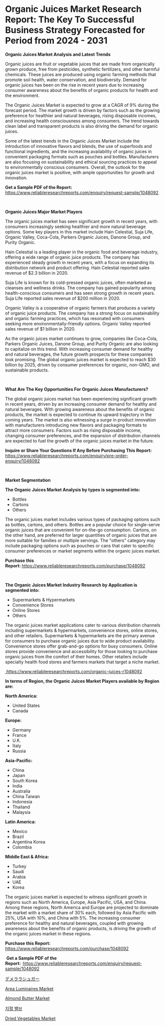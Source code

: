 <p><h1>Organic Juices Market Research Report: The Key To Successful Business Strategy Forecasted for Period from 2024 - 2031</h1></p><p><strong>Organic Juices Market Analysis and Latest Trends</strong></p>
<p><p>Organic juices are fruit or vegetable juices that are made from organically grown produce, free from pesticides, synthetic fertilizers, and other harmful chemicals. These juices are produced using organic farming methods that promote soil health, water conservation, and biodiversity. Demand for organic juices has been on the rise in recent years due to increasing consumer awareness about the benefits of organic products for health and the environment.</p><p>The Organic Juices Market is expected to grow at a CAGR of 9% during the forecast period. The market growth is driven by factors such as the growing preference for healthier and natural beverages, rising disposable incomes, and increasing health consciousness among consumers. The trend towards clean label and transparent products is also driving the demand for organic juices.</p><p>Some of the latest trends in the Organic Juices Market include the introduction of innovative flavors and blends, the use of superfoods and functional ingredients, and the increasing availability of organic juices in convenient packaging formats such as pouches and bottles. Manufacturers are also focusing on sustainability and ethical sourcing practices to appeal to environmentally conscious consumers. Overall, the outlook for the organic juices market is positive, with ample opportunities for growth and innovation.</p></p>
<p><strong>Get a Sample PDF of the Report:&nbsp;</strong> <a href="https://www.reliableresearchreports.com/enquiry/request-sample/1048092">https://www.reliableresearchreports.com/enquiry/request-sample/1048092</a></p>
<p>&nbsp;</p>
<p><strong>Organic Juices Major Market Players</strong></p>
<p><p>The organic juices market has seen significant growth in recent years, with consumers increasingly seeking healthier and more natural beverage options. Some key players in this market include Hain Celestial, Suja Life, Organic Valley, Coca-Cola, Parkers Organic Juices, Danone Group, and Purity Organic.</p><p>Hain Celestial is a leading player in the organic food and beverage industry, offering a wide range of organic juice products. The company has experienced steady growth in recent years, with a focus on expanding its distribution network and product offering. Hain Celestial reported sales revenue of $2.3 billion in 2020.</p><p>Suja Life is known for its cold-pressed organic juices, often marketed as cleanses and wellness drinks. The company has gained popularity among health-conscious consumers and has seen strong growth in recent years. Suja Life reported sales revenue of $200 million in 2020.</p><p>Organic Valley is a cooperative of organic farmers that produces a variety of organic juice products. The company has a strong focus on sustainability and organic farming practices, which has resonated with consumers seeking more environmentally-friendly options. Organic Valley reported sales revenue of $1 billion in 2020.</p><p>As the organic juices market continues to grow, companies like Coca-Cola, Parkers Organic Juices, Danone Group, and Purity Organic are also looking to capitalize on this trend. With increasing consumer demand for healthy and natural beverages, the future growth prospects for these companies look promising. The global organic juices market is expected to reach $30 billion by 2025, driven by consumer preferences for organic, non-GMO, and sustainable products.</p></p>
<p>&nbsp;</p>
<p><strong>What Are The Key Opportunities For Organic Juices Manufacturers?</strong></p>
<p><p>The global organic juices market has been experiencing significant growth in recent years, driven by an increasing consumer demand for healthy and natural beverages. With growing awareness about the benefits of organic products, the market is expected to continue its upward trajectory in the coming years. The market is also witnessing a surge in product innovation with manufacturers introducing new flavors and packaging formats to attract more consumers. Factors such as rising disposable income, changing consumer preferences, and the expansion of distribution channels are expected to fuel the growth of the organic juices market in the future.</p></p>
<p><strong>Inquire or Share Your Questions If Any Before Purchasing This Report:</strong> <a href="https://www.reliableresearchreports.com/enquiry/pre-order-enquiry/1048092">https://www.reliableresearchreports.com/enquiry/pre-order-enquiry/1048092</a></p>
<p>&nbsp;</p>
<p><strong>Market Segmentation</strong></p>
<p><strong>The Organic Juices Market Analysis by types is segmented into:</strong></p>
<p><ul><li>Bottles</li><li>Cartons</li><li>Others</li></ul></p>
<p><p>The organic juices market includes various types of packaging options such as bottles, cartons, and others. Bottles are a popular choice for single-serve organic juices that are convenient for on-the-go consumption. Cartons, on the other hand, are preferred for larger quantities of organic juices that are more suitable for families or multiple servings. The "others" category may include packaging options such as pouches or cans that cater to specific consumer preferences or market segments within the organic juices market.</p></p>
<p><strong>Purchase this Report:&nbsp;</strong><a href="https://www.reliableresearchreports.com/purchase/1048092">https://www.reliableresearchreports.com/purchase/1048092</a></p>
<p>&nbsp;</p>
<p><strong>The Organic Juices Market Industry Research by Application is segmented into:</strong></p>
<p><ul><li>Supermarkets & Hypermarkets</li><li>Convenience Stores</li><li>Online Stores</li><li>Others</li></ul></p>
<p><p>The organic juices market applications cater to various distribution channels including supermarkets & hypermarkets, convenience stores, online stores, and other retailers. Supermarkets & hypermarkets are the primary avenue for consumers to purchase organic juices due to wide product availability. Convenience stores offer grab-and-go options for busy consumers. Online stores provide convenience and accessibility for those looking to purchase organic juices from the comfort of their homes. Other retailers include specialty health food stores and farmers markets that target a niche market.</p></p>
<p><a href="https://www.reliableresearchreports.com/organic-juices-r1048092">&nbsp;https://www.reliableresearchreports.com/organic-juices-r1048092</a></p>
<p><strong>In terms of Region, the Organic Juices Market Players available by Region are:</strong></p>
<p>
    <p> <strong> North America: </strong>
        <ul>
            <li>United States</li>
            <li>Canada</li>
        </ul>
        </p> 
    <p> <strong> Europe: </strong>
        <ul>
            <li>Germany</li>
            <li>France</li>
            <li>U.K.</li>
            <li>Italy</li>
            <li>Russia</li>
        </ul>
        </p> 
    <p> <strong> Asia-Pacific: </strong>
        <ul>
            <li>China</li>
            <li>Japan</li>
            <li>South Korea</li>
            <li>India</li>
            <li>Australia</li>
            <li>China Taiwan</li>
            <li>Indonesia</li>
            <li>Thailand</li>
            <li>Malaysia</li>
        </ul>
        </p> 
    <p> <strong> Latin America: </strong>
        <ul>
            <li>Mexico</li>
            <li>Brazil</li>
            <li>Argentina Korea</li>
            <li>Colombia</li>
        </ul>
        </p> 
    <p> <strong> Middle East & Africa: </strong>
        <ul>
            <li>Turkey</li>
            <li>Saudi</li>
            <li>Arabia</li>
            <li>UAE</li>
            <li>Korea</li>
        </ul>
    </p>
    </p>
<p><p>The organic juices market is expected to witness significant growth in regions such as North America, Europe, Asia Pacific, USA, and China. Among these regions, North America and Europe are projected to dominate the market with a market share of 30% each, followed by Asia Pacific with 25%, USA with 10%, and China with 5%. The increasing consumer preference for healthy and natural beverages, coupled with growing awareness about the benefits of organic products, is driving the growth of the organic juices market in these regions.</p></p>
<p><strong>Purchase this Report: </strong><a href="https://www.reliableresearchreports.com/purchase/1048092">https://www.reliableresearchreports.com/purchase/1048092</a></p>
<p>&nbsp;<strong>Get a Sample PDF of the Report:&nbsp;&nbsp;</strong><a href="https://www.reliableresearchreports.com/enquiry/request-sample/1048092">https://www.reliableresearchreports.com/enquiry/request-sample/1048092</a></p>
<p><strong></strong></p>
<p><p><a href="https://github.com/ReyesKohler20231/Market-Research-Report-List-1/blob/main/348979018493.md">デメララシュガー</a></p><p><a href="https://issuu.com/reportprime-2/docs/area-luminaires-market-size-2030.pptx">Area Luminaires Market</a></p><p><a href="https://github.com/wusalecollins540tpqoz/Market-Research-Report-List-1/blob/main/almond-butter-market.md">Almond Butter Market</a></p><p><a href="https://github.com/Penelolack456456/Market-Research-Report-List-1/blob/main/647364517053.md">지혈 밸브</a></p><p><a href="https://github.com/pjcfca/Market-Research-Report-List-2/blob/main/dried-vegetables-market.md">Dried Vegetables Market</a></p></p>